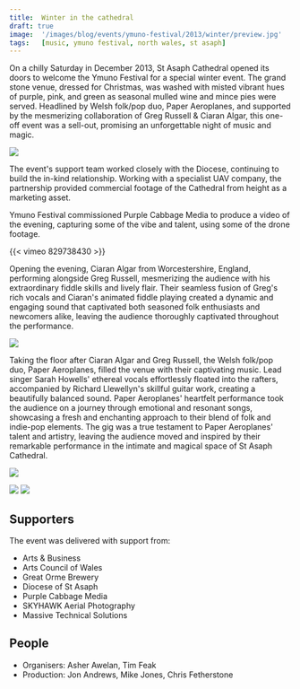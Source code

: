 ```yaml
---
title:  Winter in the cathedral
draft: true
image:  '/images/blog/events/ymuno-festival/2013/winter/preview.jpg'
tags:   [music, ymuno festival, north wales, st asaph]
---
```


On a chilly Saturday in December 2013, St Asaph Cathedral opened its doors to welcome the Ymuno Festival for a special winter event. The grand stone venue, dressed for Christmas, was washed with misted vibrant hues of purple, pink, and green as seasonal mulled wine and mince pies were served. Headlined by Welsh folk/pop duo, Paper Aeroplanes, and supported by the mesmerizing collaboration of Greg Russell & Ciaran Algar, this one-off event was a sell-out, promising an unforgettable night of music and magic.

![](/images/blog/events/ymuno-festival/2013/winter/image-1.jpg)

The event's support team worked closely with the Diocese, continuing to build the in-kind relationship.
Working with a specialist UAV company, the partnership provided commercial footage of the Cathedral from height as a marketing asset.

Ymuno Festival commissioned Purple Cabbage Media to produce a video of the evening, capturing some of the vibe and talent, using some of the drone footage.

<div class="vimeo">
{{< vimeo 829738430 >}}
</div>

Opening the evening, Ciaran Algar from Worcestershire, England, performing alongside Greg Russell, mesmerizing the audience with his extraordinary fiddle skills and lively flair. Their seamless fusion of Greg's rich vocals and Ciaran's animated fiddle playing created a dynamic and engaging sound that captivated both seasoned folk enthusiasts and newcomers alike, leaving the audience thoroughly captivated throughout the performance.

![](/images/blog/events/ymuno-festival/2013/winter/image-6.jpg)

Taking the floor after Ciaran Algar and Greg Russell, the Welsh folk/pop duo, Paper Aeroplanes, filled the venue with their captivating music. Lead singer Sarah Howells' ethereal vocals effortlessly floated into the rafters, accompanied by Richard Llewellyn's skillful guitar work, creating a beautifully balanced sound. Paper Aeroplanes' heartfelt performance took the audience on a journey through emotional and resonant songs, showcasing a fresh and enchanting approach to their blend of folk and indie-pop elements. The gig was a true testament to Paper Aeroplanes' talent and artistry, leaving the audience moved and inspired by their remarkable performance in the intimate and magical space of St Asaph Cathedral.

![](/images/blog/events/ymuno-festival/2013/winter/image-5.jpg)

<div class="gallery-box">
  <div class="gallery">
    <img src="/images/blog/events/ymuno-festival/2013/winter/image-3.jpg">
    <img src="/images/blog/events/ymuno-festival/2013/winter/image-4.jpg">
  </div>
</div>

Supporters
----------

The event was delivered with support from:

*   Arts & Business
*   Arts Council of Wales
*   Great Orme Brewery
*   Diocese of St Asaph
*   Purple Cabbage Media
*   SKYHAWK Aerial Photography
*   Massive Technical Solutions


People
------

*   Organisers: Asher Awelan, Tim Feak
*   Production: Jon Andrews, Mike Jones, Chris Fetherstone

